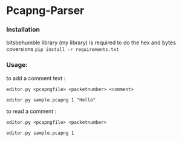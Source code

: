 # Pcapng-Parser

### Installation
bitsbehumble library (my library) is required to do the hex and bytes coversions
```pip install -r requirements.txt```

### Usage:

to add a comment text  : 

```editor.py <pcapngfile> <packetnumber> <comment>```

```editor.py sample.pcapng 1 "Hello"```

to read a comment      : 

```editor.py <pcapngfile> <packetnumber>```

```editor.py sample.pcapng 1```

